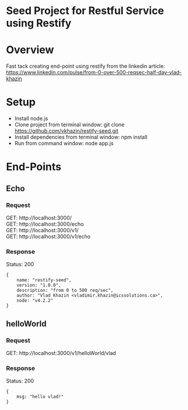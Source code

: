 # Seed Project for Restful Service using Restify #

# Overview #
Fast tack creating end-point using restify from the linkedin article:  
https://www.linkedin.com/pulse/from-0-over-500-reqsec-half-day-vlad-khazin

# Setup #
* Install node.js
* Clone project from terminal window: git clone https://github.com/vkhazin/restify-seed.git
* Install dependencies from terminal window: npm install
* Run from command window: node app.js

# End-Points #

## Echo ##

### Request ###

GET: http://localhost:3000/  
GET: http://localhost:3000/echo  
GET: http://localhost:3000/v1/  
GET: http://localhost:3000/v1/echo  

### Response ###

Status: 200  
```
{
    name: "restify-seed",
    version: "1.0.0",
    description: "from 0 to 500 req/sec",
    author: "Vlad Khazin <vladimir.khazin@icssolutions.ca>",
    node: "v4.2.2"
}
```

## helloWorld ##

### Request ###

GET: http://localhost:3000/v1/helloWorld/vlad

### Response ###

Status: 200  
```
{
    msg: "hello vlad!"
}
```